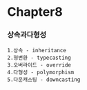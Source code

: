# Chapter8


### 상속과다형성

```
1.상속 - inheritance
2.형변환 - typecasting
3.오버라이드 - override
4.다형성 - polymorphism
5.다운캐스팅 - downcasting
```

